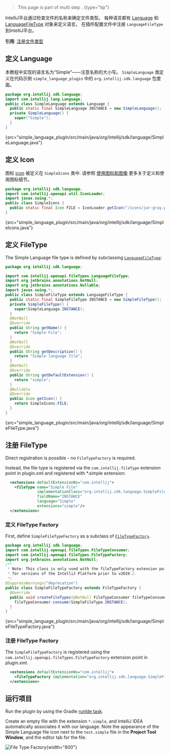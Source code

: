 [//]: # (title: 2. Language and File Type)

<!-- Copyright 2000-2021 JetBrains s.r.o. and other contributors. Use of this source code is governed by the Apache 2.0 license that can be found in the LICENSE file. -->

<chunk id="custom_language_tutorial_header">

 > This page is part of multi step [](custom_language_support_tutorial.md).
 {type="tip"}

</chunk>

IntelliJ平台通过检查文件的名称来确定文件类型。
每种语言都有  [Language](upsource:///platform/core-api/src/com/intellij/lang/Language.java)  和 [LanguageFileType](upsource:///platform/core-api/src/com/intellij/openapi/fileTypes/LanguageFileType.java)  对象来定义语言。
在插件配置文件中注册 `LanguageFileType` 到IntelliJ平台。

**引用**: [注册文件类型](../../reference_guide/custom_language_support/registering_file_type.md)

## 定义 Language
本教程中实现的语言名为“Simple”——注意名称的大小写。
`SimpleLanguage` 类定义在代码示例 `simple_language_plugin` 中的 `org.intellij.sdk.language` 包里面。

```java
package org.intellij.sdk.language;
import com.intellij.lang.Language;
public class SimpleLanguage extends Language {
  public static final SimpleLanguage INSTANCE = new SimpleLanguage();
  private SimpleLanguage() {
    super("Simple");
  }
}
```
{src="simple_language_plugin/src/main/java/org/intellij/sdk/language/SimpleLanguage.java"}

## 定义 Icon
图标 [icon](https://github.com/JetBrains/intellij-sdk-code-samples/blob/main/simple_language_plugin/src/main/resources/icons/jar-gray.png) 被定义在 `SimpleIcons` 类中.
请参照 [使用图标和图像](../../reference_guide/work_with_icons_and_images.md) 更多关于定义和使用图标细节。

```java
package org.intellij.sdk.language;
import com.intellij.openapi.util.IconLoader;
import javax.swing.*;
public class SimpleIcons {
  public static final Icon FILE = IconLoader.getIcon("/icons/jar-gray.png", SimpleIcons.class);
}
```
{src="simple_language_plugin/src/main/java/org/intellij/sdk/language/SimpleIcons.java"}

## 定义 FileType
The Simple Language file type is defined by subclassing [`LanguageFileType`](upsource:///platform/core-api/src/com/intellij/openapi/fileTypes/LanguageFileType.java):

```java
package org.intellij.sdk.language;

import com.intellij.openapi.fileTypes.LanguageFileType;
import org.jetbrains.annotations.NotNull;
import org.jetbrains.annotations.Nullable;
import javax.swing.*;
public class SimpleFileType extends LanguageFileType {
  public static final SimpleFileType INSTANCE = new SimpleFileType();
  private SimpleFileType() {
    super(SimpleLanguage.INSTANCE);
  }
  @NotNull
  @Override
  public String getName() {
    return "Simple File";
  }
  @NotNull
  @Override
  public String getDescription() {
    return "Simple language file";
  }
  @NotNull
  @Override
  public String getDefaultExtension() {
    return "simple";
  }
  @Nullable
  @Override
  public Icon getIcon() {
    return SimpleIcons.FILE;
  }
}
```
{src="simple_language_plugin/src/main/java/org/intellij/sdk/language/SimpleFileType.java"}

## 注册 FileType

<tabs>

<tab title="2019.2 and later">

Direct registration is possible - no `FileTypeFactory` is required.

Instead, the file type is registered via the `com.intellij.fileType` extension point in <path>plugin.xml</path> and registered with <path>*.simple</path> extension:

```xml
  <extensions defaultExtensionNs="com.intellij">
    <fileType name="Simple File"
              implementationClass="org.intellij.sdk.language.SimpleFileType"
              fieldName="INSTANCE"
              language="Simple"
              extensions="simple"/>
  </extensions>
```

</tab>

<tab title="Pre-2019.2">

### 定义 FileType Factory
First, define `SimpleFileTypeFactory` as a subclass of [`FileTypeFactory`](upsource:///platform/ide-core/src/com/intellij/openapi/fileTypes/FileTypeFactory.java).

```java
package org.intellij.sdk.language;
import com.intellij.openapi.fileTypes.FileTypeConsumer;
import com.intellij.openapi.fileTypes.FileTypeFactory;
import org.jetbrains.annotations.NotNull;
/**
 * Note: This class is only used with the fileTypeFactory extension point
 * for versions of the IntelliJ Platform prior to v2019.2.
 */
@SuppressWarnings("deprecation")
public class SimpleFileTypeFactory extends FileTypeFactory {
  @Override
  public void createFileTypes(@NotNull FileTypeConsumer fileTypeConsumer) {
    fileTypeConsumer.consume(SimpleFileType.INSTANCE);
  }
}
```
{src="simple_language_plugin/src/main/java/org/intellij/sdk/language/SimpleFileTypeFactory.java"}

### 注册 FileType Factory
The `SimpleFileTypeFactory` is registered using the `com.intellij.openapi.fileTypes.FileTypeFactory` extension point in <path>plugin.xml</path>.

```xml
  <extensions defaultExtensionNs="com.intellij">
    <fileTypeFactory implementation="org.intellij.sdk.language.SimpleFileTypeFactory"/>
  </extensions>
```

</tab>

</tabs>

## 运行项目

Run the plugin by using the Gradle [runIde task](gradle_prerequisites.md#running-a-simple-gradle-based-intellij-platform-plugin).

Create an empty file with the extension `*.simple`, and IntelliJ IDEA automatically associates it with our language.
Note the appearance of the Simple Language file icon next to the `test.simple` file in the **Project Tool Window**, and the editor tab for the file.

![File Type Factory](../../../images/tutorials/custom_language_support/img/file_type_factory.png){width="800"}

